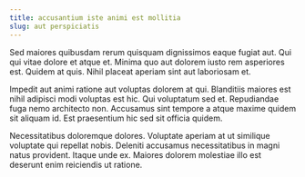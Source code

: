 ```yaml
---
title: accusantium iste animi est mollitia
slug: aut perspiciatis
---
```


Sed maiores quibusdam rerum quisquam dignissimos eaque fugiat aut. Qui qui vitae dolore et atque et. Minima quo aut dolorem iusto rem asperiores est. Quidem at quis. Nihil placeat aperiam sint aut laboriosam et.

Impedit aut animi ratione aut voluptas dolorem at qui. Blanditiis maiores est nihil adipisci modi voluptas est hic. Qui voluptatum sed et. Repudiandae fuga nemo architecto non. Accusamus sint tempore a atque maxime quidem sit aliquam id. Est praesentium hic sed sit officia quidem.

Necessitatibus doloremque dolores. Voluptate aperiam at ut similique voluptate qui repellat nobis. Deleniti accusamus necessitatibus in magni natus provident. Itaque unde ex. Maiores dolorem molestiae illo est deserunt enim reiciendis ut ratione.
